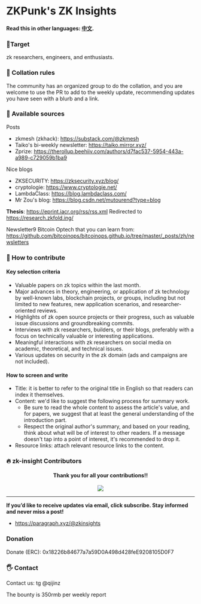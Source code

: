 # ZKPunk's ZK Insights

**Read this in other languages: [中文](README_zh.md).**


### 🚩Target
zk researchers, engineers, and enthusiasts.

### 📖 Collation rules
The community has an organized group to do the collation, and you are welcome to use the PR to add to the weekly update, recommending updates you have seen with a blurb and a link.

### 🔗 Available sources

Posts
- zkmesh (zkhack): https://substack.com/@zkmesh
- Taiko's bi-weekly newsletter: https://taiko.mirror.xyz/
- Zprize: https://therollup.beehiiv.com/authors/d7fac537-5954-443a-a989-c729059b1ba9

Nice blogs
- ZKSECURITY: https://zksecurity.xyz/blog/
- cryptologie: https://www.cryptologie.net/
- LambdaClass: https://blog.lambdaclass.com/
- Mr Zou's blog: https://blog.csdn.net/mutourend?type=blog

**Thesis**: https://eprint.iacr.org/rss/rss.xml Redirected to https://research.zkfold.ing/

Newsletter9 Bitcoin Optech that you can learn from: https://github.com/bitcoinops/bitcoinops.github.io/tree/master/_posts/zh/newsletters


### 🌱 How to contribute

#### Key selection criteria

- Valuable papers on zk topics within the last month.
- Major advances in theory, engineering, or application of zk technology by well-known labs, blockchain projects, or groups, including but not limited to new features, new application scenarios, and researcher-oriented reviews.
- Highlights of zk open source projects or their progress, such as valuable issue discussions and groundbreaking commits.
- Interviews with zk researchers, builders, or their blogs, preferably with a focus on technically valuable or interesting applications.
- Meaningful interactions with zk researchers on social media on academic, theoretical, and technical issues.
- Various updates on security in the zk domain (ads and campaigns are not included).

#### How to screen and write

- Title: it is better to refer to the original title in English so that readers can index it themselves.
- Content: we'd like to suggest the following process for summary work.
  - Be sure to read the whole content to assess the article's value, and for papers, we suggest that at least the general understanding of the introduction part.
  - Respect the original author's summary, and based on your reading, think about what will be of interest to other readers. If a message doesn't tap into a point of interest, it's recommended to drop it.
- Resource links: attach relevant resource links to the content.

### 🔥 zk-insight Contributors

<div align="center">
  <h4 align="center">
    Thank you for all your contributions!!
  </h4>
  <a href="https://github.com/Antalpha-Labs/zk-insights/graphs/contributors">
    <img src="https://contrib.rocks/image?repo=Antalpha-Labs/zk-insights" />
  </a>
</div>

--- 

**If you’d like to receive updates via email, click subscribe. Stay informed and never miss a post!**
- <https://paragraph.xyz/@zkinsights>

### Donation
Donate (ERC): 0x18226b84677a7a59D0A498d428feE9208105D0F7


### 🖐️ Contact

Contact us: tg @qijinz

The bounty is 350rmb per weekly report
